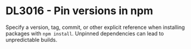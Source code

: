 # DL3016 - Pin versions in npm

Specify a version, tag, commit, or other explicit reference when installing
packages with `npm install`. Unpinned dependencies can lead to unpredictable
builds.
